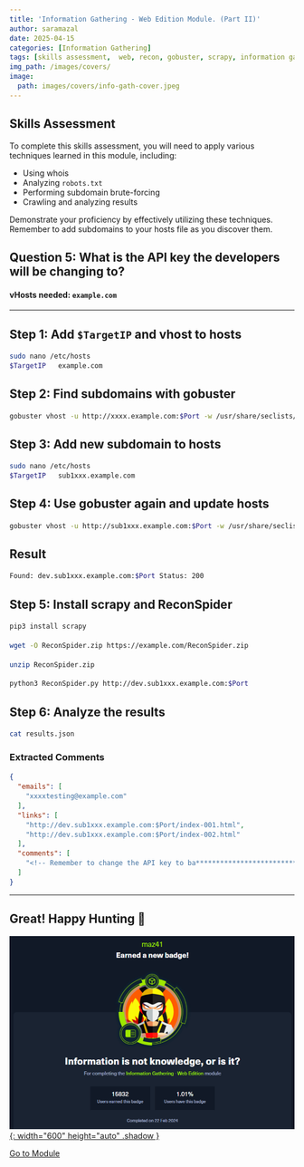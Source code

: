 ```yaml
---
title: 'Information Gathering - Web Edition Module. (Part II)'
author: saramazal
date: 2025-04-15
categories: [Information Gathering]
tags: [skills assessment,  web, recon, gobuster, scrapy, information gathering]
img_path: /images/covers/
image:
  path: images/covers/info-gath-cover.jpeg
---
```


## Skills Assessment

To complete this skills assessment, you will need to apply various techniques learned in this module, including:

- Using whois  
- Analyzing `robots.txt`  
- Performing subdomain brute-forcing  
- Crawling and analyzing results  

Demonstrate your proficiency by effectively utilizing these techniques. Remember to add subdomains to your hosts file as you discover them.

## Question 5: What is the API key the developers will be changing to?

#### vHosts needed: `example.com`

---

## Step 1: Add `$TargetIP` and vhost to hosts

```bash
sudo nano /etc/hosts
$TargetIP   example.com
```

## Step 2: Find subdomains with gobuster

```bash
gobuster vhost -u http://xxxx.example.com:$Port -w /usr/share/seclists/Discovery/DNS/subdomains-top1million-110000.txt --append-domain
```

## Step 3: Add new subdomain to hosts

```bash
sudo nano /etc/hosts
$TargetIP   sub1xxx.example.com
```

## Step 4: Use gobuster again and update hosts

```bash
gobuster vhost -u http://sub1xxx.example.com:$Port -w /usr/share/seclists/Discovery/DNS/subdomains-top1million-110000.txt --append-domain
```

## Result

```bash
Found: dev.sub1xxx.example.com:$Port Status: 200
```

## Step 5: Install scrapy and ReconSpider

```bash
pip3 install scrapy

wget -O ReconSpider.zip https://example.com/ReconSpider.zip

unzip ReconSpider.zip

python3 ReconSpider.py http://dev.sub1xxx.example.com:$Port
```

## Step 6: Analyze the results

```bash
cat results.json
```

### Extracted Comments

```json
{
  "emails": [
    "xxxxtesting@example.com"
  ],
  "links": [
    "http://dev.sub1xxx.example.com:$Port/index-001.html",
    "http://dev.sub1xxx.example.com:$Port/index-002.html"
  ],
  "comments": [
    "<!-- Remember to change the API key to ba****************************** -->"
  ]
}
```

---

## Great! Happy Hunting 🔎

[![XSS Badge](/images/htb-academy/badges/info-gath-badge.png){: width="600" height="auto" .shadow }](https://academy.hackthebox.com/achievement/badge/1e195a3e-ef45-11ee-b18d-bea50ffe6cb4)

[Go to Module](https://academy.hackthebox.com/course/preview/information-gathering---web-edition)


